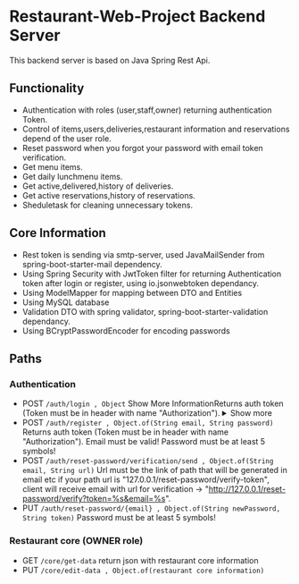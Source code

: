 # Restaurant-Web-Project Backend Server

This backend server is based on Java Spring Rest Api.


## Functionality

-  Authentication with roles (user,staff,owner) returning authentication Token.
-  Control of items,users,deliveries,restaurant information and reservations depend of the user role.
-  Reset password when you forgot your password with email token verification.
-  Get menu items.
-  Get daily lunchmenu items.
-  Get active,delivered,history of deliveries.
-  Get active reservations,history of reservations.
-  Sheduletask for cleaning unnecessary tokens.

## Core Information

 - Rest token is sending via smtp-server, used JavaMailSender from spring-boot-starter-mail dependency.
 - Using Spring Security with JwtToken filter for returning Authentication token after login or register, using io.jsonwebtoken dependancy.
 - Using ModelMapper for mapping between DTO and Entities
 - Using MySQL database
 - Validation DTO with spring validator, spring-boot-starter-validation dependancy.
 - Using BCryptPasswordEncoder for encoding passwords


## Paths
### Authentication
- POST `/auth/login , Object` Show More Information</summary>Returns auth token (Token must be in header with name "Authorization"). <details style="display: inline-block"><summary>Show more</details>
- POST `/auth/register , Object.of(String email, String password)` Returns auth token (Token must be in header with name "Authorization"). Email must be valid! Password must be at least 5 symbols!
- POST `/auth/reset-password/verification/send , Object.of(String email, String url)` Url must be the link of path that will be generated in email etc if your path url is "127.0.0.1/reset-password/verify-token", client will receive email with url for verification -> "http://127.0.0.1/reset-password/verify?token=%s&email=%s".
- PUT `/auth/reset-password/{email} , Object.of(String newPassword, String token)` Password must be at least 5 symbols!
### Restaurant core (OWNER role)

- GET `/core/get-data` return json with restaurant core information
- PUT `/core/edit-data , Object.of(restaurant core information)`

